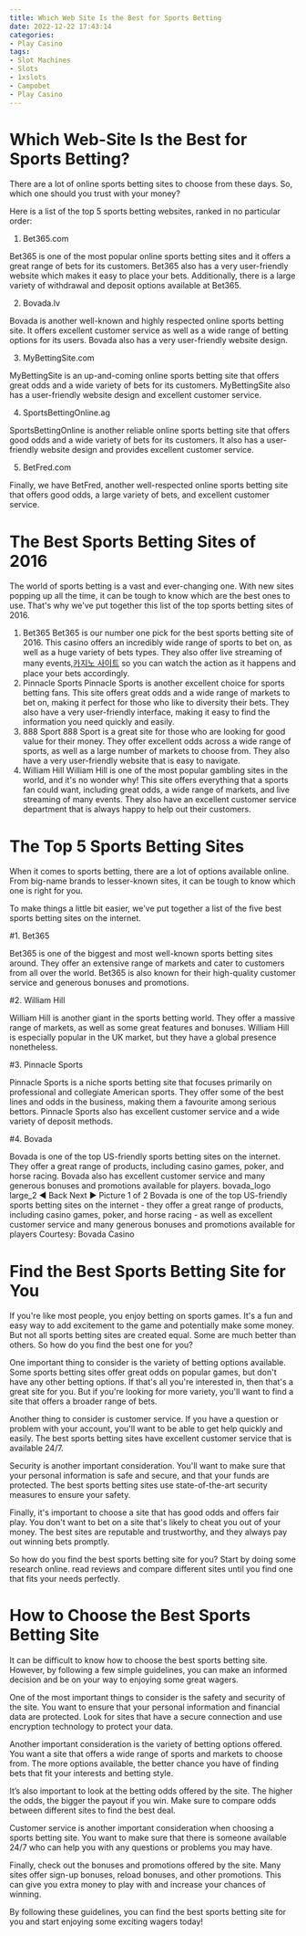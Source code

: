 ```yaml
---
title: Which Web Site Is the Best for Sports Betting
date: 2022-12-22 17:43:14
categories:
- Play Casino
tags:
- Slot Machines
- Slots
- 1xslots
- Campobet
- Play Casino
---
```



#  Which Web-Site Is the Best for Sports Betting?

There are a lot of online sports betting sites to choose from these days. So, which one should you trust with your money?

Here is a list of the top 5 sports betting websites, ranked in no particular order:

1. Bet365.com

Bet365 is one of the most popular online sports betting sites and it offers a great range of bets for its customers. Bet365 also has a very user-friendly website which makes it easy to place your bets. Additionally, there is a large variety of withdrawal and deposit options available at Bet365.

2. Bovada.lv

Bovada is another well-known and highly respected online sports betting site. It offers excellent customer service as well as a wide range of betting options for its users. Bovada also has a very user-friendly website design.

3. MyBettingSite.com

MyBettingSite is an up-and-coming online sports betting site that offers great odds and a wide variety of bets for its customers. MyBettingSite also has a user-friendly website design and excellent customer service.

4. SportsBettingOnline.ag

SportsBettingOnline is another reliable online sports betting site that offers good odds and a wide variety of bets for its customers. It also has a user-friendly website design and provides excellent customer service.

5. BetFred.com

Finally, we have BetFred, another well-respected online sports betting site that offers good odds, a large variety of bets, and excellent customer service.

#  The Best Sports Betting Sites of 2016
The world of sports betting is a vast and ever-changing one. With new sites popping up all the time, it can be tough to know which are the best ones to use. That's why we've put together this list of the top sports betting sites of 2016.
1. Bet365
Bet365 is our number one pick for the best sports betting site of 2016. This casino offers an incredibly wide range of sports to bet on, as well as a huge variety of bets types. They also offer live streaming of many events,[카지노 사이트](https://choegocasino.com/) so you can watch the action as it happens and place your bets accordingly.
2. Pinnacle Sports
Pinnacle Sports is another excellent choice for sports betting fans. This site offers great odds and a wide range of markets to bet on, making it perfect for those who like to diversity their bets. They also have a very user-friendly interface, making it easy to find the information you need quickly and easily.
3. 888 Sport
888 Sport is a great site for those who are looking for good value for their money. They offer excellent odds across a wide range of sports, as well as a large number of markets to choose from. They also have a very user-friendly website that is easy to navigate.
4. William Hill
William Hill is one of the most popular gambling sites in the world, and it's no wonder why! This site offers everything that a sports fan could want, including great odds, a wide range of markets, and live streaming of many events. They also have an excellent customer service department that is always happy to help out their customers.

#  The Top 5 Sports Betting Sites

When it comes to sports betting, there are a lot of options available online. From big-name brands to lesser-known sites, it can be tough to know which one is right for you.

To make things a little bit easier, we've put together a list of the five best sports betting sites on the internet.

#1. Bet365

Bet365 is one of the biggest and most well-known sports betting sites around. They offer an extensive range of markets and cater to customers from all over the world. Bet365 is also known for their high-quality customer service and generous bonuses and promotions.

#2. William Hill

William Hill is another giant in the sports betting world. They offer a massive range of markets, as well as some great features and bonuses. William Hill is especially popular in the UK market, but they have a global presence nonetheless.

#3. Pinnacle Sports

Pinnacle Sports is a niche sports betting site that focuses primarily on professional and collegiate American sports. They offer some of the best lines and odds in the business, making them a favourite among serious bettors. Pinnacle Sports also has excellent customer service and a wide variety of deposit methods.

#4. Bovada

Bovada is one of the top US-friendly sports betting sites on the internet. They offer a great range of products, including casino games, poker, and horse racing. Bovada also has excellent customer service and many generous bonuses and promotions available for players.
bovada_logo large_2 ◄ Back Next ► Picture 1 of 2 Bovada is one of the top US-friendly sports betting sites on the internet - they offer a great range of products, including casino games, poker, and horse racing - as well as excellent customer service and many generous bonuses and promotions available for players Courtesy: Bovada Casino

#  Find the Best Sports Betting Site for You

If you're like most people, you enjoy betting on sports games. It's a fun and easy way to add excitement to the game and potentially make some money. But not all sports betting sites are created equal. Some are much better than others. So how do you find the best one for you?

One important thing to consider is the variety of betting options available. Some sports betting sites offer great odds on popular games, but don't have any other betting options. If that's all you're interested in, then that's a great site for you. But if you're looking for more variety, you'll want to find a site that offers a broader range of bets.

Another thing to consider is customer service. If you have a question or problem with your account, you'll want to be able to get help quickly and easily. The best sports betting sites have excellent customer service that is available 24/7.

Security is another important consideration. You'll want to make sure that your personal information is safe and secure, and that your funds are protected. The best sports betting sites use state-of-the-art security measures to ensure your safety.

Finally, it's important to choose a site that has good odds and offers fair play. You don't want to bet on a site that's likely to cheat you out of your money. The best sites are reputable and trustworthy, and they always pay out winning bets promptly.

So how do you find the best sports betting site for you? Start by doing some research online. read reviews and compare different sites until you find one that fits your needs perfectly.

#  How to Choose the Best Sports Betting Site

It can be difficult to know how to choose the best sports betting site. However, by following a few simple guidelines, you can make an informed decision and be on your way to enjoying some great wagers.

One of the most important things to consider is the safety and security of the site. You want to ensure that your personal information and financial data are protected. Look for sites that have a secure connection and use encryption technology to protect your data.

Another important consideration is the variety of betting options offered. You want a site that offers a wide range of sports and markets to choose from. The more options available, the better chance you have of finding bets that fit your interests and betting style.

It’s also important to look at the betting odds offered by the site. The higher the odds, the bigger the payout if you win. Make sure to compare odds between different sites to find the best deal.

Customer service is another important consideration when choosing a sports betting site. You want to make sure that there is someone available 24/7 who can help you with any questions or problems you may have.

Finally, check out the bonuses and promotions offered by the site. Many sites offer sign-up bonuses, reload bonuses, and other promotions. This can give you extra money to play with and increase your chances of winning.

By following these guidelines, you can find the best sports betting site for you and start enjoying some exciting wagers today!